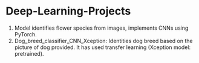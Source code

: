 # Deep-Learning-Projects
1. Model identifies flower species from images, implements CNNs using PyTorch.
2. Dog_breed_classifier_CNN_Xception: Identities dog breed based on the picture of dog provided. It has used transfer learning (Xception model: pretrained).

